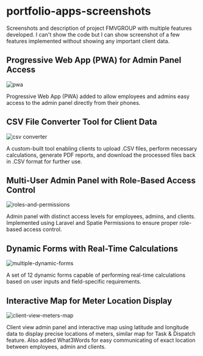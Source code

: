# portfolio-apps-screenshots
Screenshots and description of project FMVGROUP with multiple features developed. I can't show the code but I can show screenshot of a few features implemented without showing any important client data.

## Progressive Web App (PWA) for Admin Panel Access

![pwa](https://github.com/user-attachments/assets/987308a6-8b0d-475e-b268-5d66618bfee0)


Progressive Web App (PWA) added to allow employees and admins easy access to the admin panel directly from their phones. 


 ## CSV File Converter Tool for Client Data
![csv converter](https://github.com/user-attachments/assets/9beebc51-2ba2-4a65-a34d-e64cc4b0d351)
 
 A custom-built tool enabling clients to upload .CSV files, perform necessary calculations, generate PDF reports, and download the processed files back in .CSV format for further use.


## Multi-User Admin Panel with Role-Based Access Control
![roles-and-permissions](https://github.com/user-attachments/assets/11bfa404-a2df-46ac-b533-7e4743f8ac10)

Admin panel with distinct access levels for employees, admins, and clients. Implemented using Laravel and Spatie Permissions to ensure proper role-based access control.


## Dynamic Forms with Real-Time Calculations
![multiple-dynamic-forms](https://github.com/user-attachments/assets/c1c4857d-a137-475f-9089-dcf0b25bdc7e)

A set of 12 dynamic forms capable of performing real-time calculations based on user inputs and field-specific requirements.

## Interactive Map for Meter Location Display
![client-view-meters-map](https://github.com/user-attachments/assets/426ed22a-4297-4ef2-a12f-2c9e36d19794)

Client view admin panel and interactive map using latitude and longitude data to display  precise locations of meters, similar map for Task & Dispatch feature. Also added What3Words for easy communicating of exact location between employees, admin and clients.
